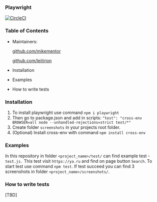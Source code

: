 ### Playwright
[![CircleCI](https://circleci.com/gh/Leitirion/Playwright.svg?style=svg)](https://circleci.com/gh/Leitirion/Playwright)
### Table of Contents

- Maintainers:

  [github.com/mikementor](https://github.com/mikementor)

  	
		
  [github.com/leitirion](https://github.com/leitirion)
	 
- Installation
- Examples
- How to write tests

### Installation

1. To install playwright use command ```npm i playwright```
2. Then go to package.json and add in scripts: ```"test": "cross-env BROWSER=all node --unhandled-rejections=strict test/*"```
3. Create folder ```screenshots``` in your projects root folder.
4. (Optional) Install cross-env with command ```npm install cross-env```

### Examples

In this repository in folder ```<project_name>/test/``` can find example test - ```test.js.``` This test visit ```https://ya.ru``` and find on page button ```Search```. To start test use command ```npm test```. If test succeed you can find 3 screenshots in folder ```<project_name>/screenshots/```.

### How to write tests

[TBD]
